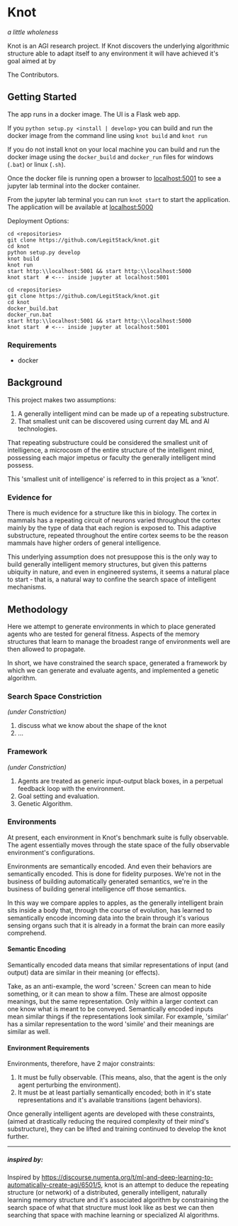 # Knot

_a little wholeness_

Knot is an AGI research project. If Knot discovers the underlying algorithmic structure able to adapt itself to any environment it will have achieved it's goal aimed at by

The Contributors.


## Getting Started

The app runs in a docker image. The UI is a Flask web app.

If you `python setup.py <install | develop>` you can build and run the docker image from the command line using `knot build` and `knot run`

If you do not install knot on your local machine you can build and run the docker image using the `docker_build` and `docker_run` files for windows (`.bat`) or linux (`.sh`).

Once the docker file is running open a browser to [localhost:5001](localhost:5001) to see a jupyter lab terminal into the docker container.

From the jupyter lab terminal you can run `knot start` to start the application. The application will be available at [localhost:5000](localhost:5000)

Deployment Options:

```# 1. install knot on local machine:
cd <repositories>
git clone https://github.com/LegitStack/knot.git
cd knot
python setup.py develop
knot build
knot run
start http:\\localhost:5001 && start http:\\localhost:5000
knot start  # <--- inside jupyter at localhost:5001
```
```# 2. don't install knot on local machine (just in docker):
cd <repositories>
git clone https://github.com/LegitStack/knot.git
cd knot
docker_build.bat
docker_run.bat
start http:\\localhost:5001 && start http:\\localhost:5000
knot start  # <--- inside jupyter at localhost:5001
```

### Requirements

  - docker


## Background

This project makes two assumptions:

1. A generally intelligent mind can be made up of a repeating substructure.
2. That smallest unit can be discovered using current day ML and AI technologies.

That repeating substructure could be considered the smallest unit of intelligence, a microcosm of the entire structure of the intelligent mind, possessing each major impetus or faculty the generally intelligent mind possess.

This 'smallest unit of intelligence' is referred to in this project as a 'knot'.

### Evidence for

There is much evidence for a structure like this in biology. The cortex in mammals has a repeating circuit of neurons varied throughout the cortex mainly by the type of data that each region is exposed to. This adaptive substructure, repeated throughout the entire cortex seems to be the reason mammals have higher orders of general intelligence.

This underlying assumption does not presuppose this is the only way to build generally intelligent memory structures, but given this patterns ubiquity in nature, and even in engineered systems, it seems a natural place to start - that is, a natural way to confine the search space of intelligent mechanisms.

## Methodology

Here we attempt to generate environments in which to place generated agents who are tested for general fitness. Aspects of the memory structures that learn to manage the broadest range of environments well are then allowed to propagate.

In short, we have constrained the search space, generated a framework by which we can generate and evaluate agents, and implemented a genetic algorithm.

### Search Space Constriction
_(under Constriction)_

1. discuss what we know about the shape of the knot
2. ...

### Framework
_(under Constriction)_

1. Agents are treated as generic input-output black boxes, in a perpetual feedback loop with the environment.
2. Goal setting and evaluation.
3. Genetic Algorithm.


### Environments

At present, each environment in Knot's benchmark suite is fully observable. The agent essentially moves through the state space of the fully observable environment's configurations.

Environments are semantically encoded. And even their behaviors are semantically encoded. This is done for fidelity purposes. We're not in the business of building automatically generated semantics, we're in the business of building general intelligence off those semantics.

In this way we compare apples to apples, as the generally intelligent brain sits inside a body that, through the course of evolution, has learned to semantically encode incoming data into the brain through it's various sensing organs such that it is already in a format the brain can more easily comprehend.

#### Semantic Encoding

Semantically encoded data means that similar representations of input (and output) data are similar in their meaning (or effects).

Take, as an anti-example, the word 'screen.' Screen can mean to hide something, or it can mean to show a film. These are almost opposite meanings, but the same representation. Only within a larger context can one know what is meant to be conveyed. Semantically encoded inputs mean similar things if the representations look similar. For example, 'similar' has a similar representation to the word 'simile' and their meanings are similar as well.

#### Environment Requirements

Environments, therefore, have 2 major constraints:

1. It must be fully observable. (This means, also, that the agent is the only agent perturbing the environment).
2. It must be at least partially semantically encoded; both in it's state representations and it's available transitions (agent behaviors).

Once generally intelligent agents are developed with these constraints, (aimed at drastically reducing the required complexity of their mind's substructure), they can be lifted and training continued to develop the knot further.

---

##### inspired by:

Inspired by https://discourse.numenta.org/t/ml-and-deep-learning-to-automatically-create-agi/6501/5, knot is an attempt to deduce the repeating structure (or network) of a distributed, generally intelligent, naturally learning memory structure and it's associated algorithm by constraining the search space of what that structure must look like as best we can then searching that space with machine learning or specialized AI algorithms.
